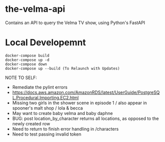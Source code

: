 # the-velma-api
Contains an API to query the Velma TV show, using Python's FastAPI

# Local Developemnt
```
docker-compose build
docker-compose up -d
docker-compose down
docker-compose up --build (To Relaunch with Updates)
```

NOTE TO SELF:
- Remediate the pylint errors
- https://docs.aws.amazon.com/AmazonRDS/latest/UserGuide/PostgreSQL.Procedural.Importing.EC2.html
- Missing two girls in the shower scene in episode 1 / also appear in spooner's malt shop / lola & becca 
- May want to create baby velma and baby daphne
- BUG: post location_by_character returns all locations, as opposed to the newly created row 
- Need to return to finish error handling in /characters
- Need to test passing invalid token
